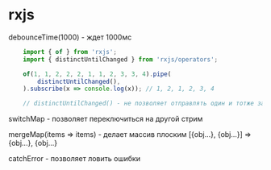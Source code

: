 # rxjs

debounceTime(1000) - ждет 1000мс



```javascript
    import { of } from 'rxjs';
    import { distinctUntilChanged } from 'rxjs/operators';

    of(1, 1, 2, 2, 2, 1, 1, 2, 3, 3, 4).pipe(
        distinctUntilChanged(),
    ).subscribe(x => console.log(x)); // 1, 2, 1, 2, 3, 4

    // distinctUntilChanged() - не позволяет отправлять один и тотже запрос последовательно
```

switchMap - позволяет переключиться на другой стрим

mergeMap(items => items) - делает массив плоским [{obj...}, {obj...}] => {obj...}, {obj...}

catchError - позволяет ловить ошибки 